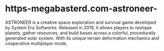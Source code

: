 # https-megabasterd.com-astroneer-
ASTRONEER is a creative space exploration and survival game developed by System Era Softworks. Released in 2019, it allows players to reshape planets, gather resources, and build bases across a colorful, procedurally generated solar system. With its unique terrain deformation mechanics and cooperative multiplayer mode, 
